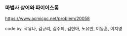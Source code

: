 ### 마법사 상어와 파이어스톰
https://www.acmicpc.net/problem/20058

code by. 곽유나, 김규리, 김주혜, 김현아, 노유빈, 이동훈, 이지영
